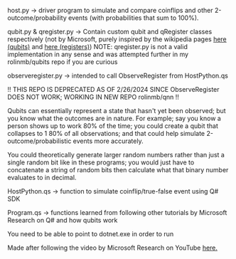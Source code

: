 host.py -> driver program to simulate and compare coinflips and other 2-outcome/probability events (with probabilities that sum to 100%).

qubit.py & qregister.py -> Contain custom qubit and qRegister classes respectively (not by Microsoft, purely inspired
by the wikipedia pages [here (qubits)](https://en.wikipedia.org/wiki/Qubit) and [here (registers)](https://en.wikipedia.org/wiki/Quantum_register))
NOTE: qregister.py is not a valid implementation in any sense and was attempted further in my rolinmb/qubits repo if you are curious

observeregister.py -> intended to call ObserveRegister from HostPython.qs

!! THIS REPO IS DEPRECATED AS OF 2/26/2024 SINCE ObserveRegister DOES NOT WORK; WORKING IN NEW REPO rolinmb/qnn !!

Qubits can essentially represent a state that hasn't yet been observed; but you know what the outcomes are in nature. For example; say you know
a person shows up to work 80% of the time; you could create a qubit that collapses to 1 80% of all observations; and that could help simulate
2-outcome/probabilistic events more accurately.

You could theoretically generate larger random numbers rather than just a single random bit like in these programs; you would just have to concatenate a string of random bits then calculate what that binary number evaluates to in decimal.

HostPython.qs -> function to simulate coinflip/true-false event using Q# SDK

Program.qs -> functions learned from following other tutorials by Microsoft Research on Q# and how qubits work

You need to be able to point to dotnet.exe in order to run

Made after following the video by Microsoft Research on YouTube [here.](https://www.youtube.com/watch?v=c9Df90CVHkc)
